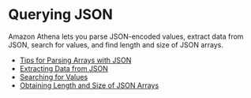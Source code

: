 # Querying JSON<a name="querying-JSON"></a>

Amazon Athena lets you parse JSON\-encoded values, extract data from JSON, search for values, and find length and size of JSON arrays\.


+ [Tips for Parsing Arrays with JSON](parsing-JSON.md)
+ [Extracting Data from JSON](extracting-data-from-JSON.md)
+ [Searching for Values](searching-for-values.md)
+ [Obtaining Length and Size of JSON Arrays](length-and-size.md)